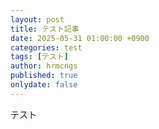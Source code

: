 ```yaml
---
layout: post
title: テスト記事
date: 2025-05-31 01:00:00 +0900
categories: test
tags: [テスト]
author: hrmcngs
published: true
onlydate: false
---
```

テスト
